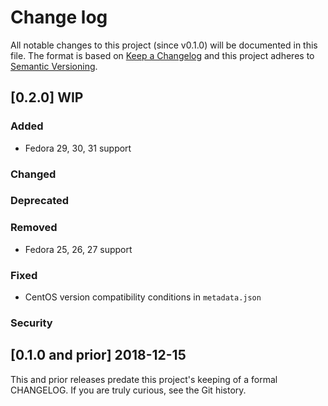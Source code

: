 <!--
This file is part of the doubledog-kmod Puppet module.
Copyright 2018-2020 John Florian
SPDX-License-Identifier: GPL-3.0-or-later

Template

## [VERSION] WIP
### Added
### Changed
### Deprecated
### Removed
### Fixed
### Security

-->

# Change log

All notable changes to this project (since v0.1.0) will be documented in this file.  The format is based on [Keep a Changelog](http://keepachangelog.com/en/1.0.0/) and this project adheres to [Semantic Versioning](http://semver.org).

## [0.2.0] WIP
### Added
- Fedora 29, 30, 31 support
### Changed
### Deprecated
### Removed
- Fedora 25, 26, 27 support
### Fixed
- CentOS version compatibility conditions in `metadata.json`
### Security

## [0.1.0 and prior] 2018-12-15

This and prior releases predate this project's keeping of a formal CHANGELOG.  If you are truly curious, see the Git history.

